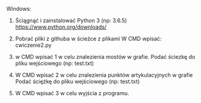 Windows:

1. Ściągnąć i zainstalować Python 3 (np: 3.6.5)
https://www.python.org/downloads/

2. Pobrać pliki z githuba w ścieżce z plikami W CMD wpisać: cwiczenie2.py

3. w CMD wpisać 1 w celu znalezienia mostów w grafie. 
Podać ściezkę do pliku wejściowego (np: test.txt)

4. W CMD wpisać 2 w celu znalezienia punktów artykulacyjnych w grafie
Podać ściężkę do pliku wejściowego (np: test.txt)

5. W CMD wpisać 3 w celu wyjścia z programu.
